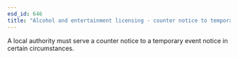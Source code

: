 ```yaml
---
esd_id: 646
title: "Alcohol and entertainment licensing - counter notice to temporary event notice"
---
```


A local authority must serve a counter notice to a temporary event notice in certain circumstances.

